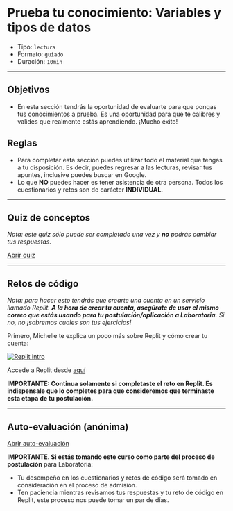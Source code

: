 # Prueba tu conocimiento: Variables y tipos de datos

- Tipo: `lectura`
- Formato: `guiado`
- Duración: `10min`

***

## Objetivos

- En esta sección tendrás la oportunidad de evaluarte para que pongas tus
  conocimientos a prueba. Es una oportunidad para que te calibres y valides que
  realmente estás aprendiendo. ¡Mucho éxito!

## Reglas

- Para completar esta sección puedes utilizar todo el material que tengas a tu
  disposición. Es decir, puedes regresar a las lecturas, revisar tus apuntes,
  inclusive puedes buscar en Google.
- Lo que **NO** puedes hacer es tener asistencia de otra persona. Todos los
  cuestionarios y retos son de carácter **INDIVIDUAL**.

***

## Quiz de conceptos

_Nota: este quiz sólo puede ser completado una vez y **no** podrás cambiar tus
respuestas._

[Abrir quiz](https://docs.google.com/forms/d/e/1FAIpQLSfhPq6wD-NEOrMIC51wnMxLUAh27nOVRZJW014cspXUxpAVXw/viewform?usp=sf_link)

***

## Retos de código

_Nota: para hacer esto tendrás que crearte una cuenta en un servicio llamado
Replit. **A la hora de crear tu cuenta, asegúrate de usar el mismo correo que
estás usando para tu postulación/aplicación a Laboratoria.** Si no, no ¡sabremos
cuales son tus ejercicios!_

Primero, Michelle te explica un poco más sobre Replit y cómo crear tu cuenta:

[![Replit intro](https://i.ytimg.com/vi/Cs0oVTs11Es/0.jpg)](https://www.youtube.com/watch?v=Cs0oVTs11Es)

Accede a Replit desde [aquí](https://repl.it/student_embed/classroom/22703/ec98bd8b7da4fcc54df199d4e5ddac11)

**IMPORTANTE: Continua solamente si completaste el reto en Replit. Es
indispensale que lo completes para que consideremos que terminaste esta etapa de
tu postulación.**

***

## Auto-evaluación (anónima)

[Abrir auto-evaluación](https://docs.google.com/forms/d/e/1FAIpQLSe4bgUbyHX08JViGZO9Zf5PQ7sP2wIanfwLC8RtGzGbzTbCBA/viewform?usp=sf_link)

**IMPORTANTE. Si estás tomando este curso como parte del proceso de
postulación** para Laboratoria:

- Tu desempeño en los cuestionarios y retos de código será tomado en
  consideración en el proceso de admisión.
- Ten paciencia mientras revisamos tus respuestas y tu reto de código en Replit,
  este proceso nos puede tomar un par de días.
